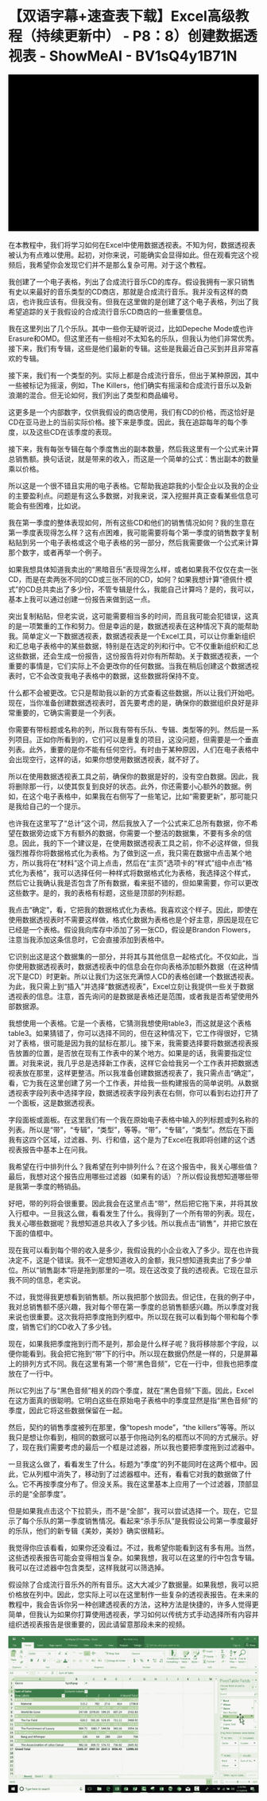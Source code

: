 # 【双语字幕+速查表下载】Excel高级教程（持续更新中） - P8：8）创建数据透视表 - ShowMeAI - BV1sQ4y1B71N

![](img/0f792ae8690d5c7e0534af8ca3c54600_0.png)

在本教程中，我们将学习如何在Excel中使用数据透视表。不知为何，数据透视表被认为有点难以使用。起初，对你来说，可能确实会显得如此。但在观看完这个视频后，我希望你会发现它们并不是那么复杂可用。对于这个教程。

我创建了一个电子表格，列出了合成流行音乐CD的库存。假设我拥有一家只销售有史以来最好的音乐类型的CD商店，那就是合成流行音乐。我并没有这样的商店，也许我应该有。但我没有。但我在这里做的是创建了这个电子表格，列出了我希望追踪的关于我假设的合成流行音乐CD商店的一些重要信息。

我在这里列出了几个乐队。其中一些你无疑听说过，比如Depeche Mode或也许Erasure和OMD。但这里还有一些相对不太知名的乐队，但我认为他们非常优秀。接下来，我们有专辑，这些是他们最新的专辑。这些是我最近自己买到并且非常喜欢的专辑。

接下来，我们有一个类型的列。实际上都是合成流行音乐，但出于某种原因，其中一些被标记为摇滚，例如，The Killers，他们确实有摇滚和合成流行音乐以及新浪潮的混合。但无论如何，我们列出了类型和商品编号。

这更多是一个内部数字，仅供我假设的商店使用，我们有CD的价格，而这恰好是CD在亚马逊上的当前实际价格。接下来是季度。因此，我在追踪每年的每个季度，以及这些CD在该季度的表现。

接下来，我有每张专辑在每个季度售出的副本数量，然后我这里有一个公式来计算总销售额。换句话说，就是带来的收入，而这是一个简单的公式：售出副本的数量乘以价格。

所以这是一个很不错且实用的电子表格。它帮助我追踪我的小型企业以及我的企业的主要盈利点。问题是有这么多数据，对我来说，深入挖掘并真正查看某些信息可能会有些困难，比如说。

我在第一季度的整体表现如何，所有这些CD和他们的销售情况如何？我的生意在第一季度表现得怎么样？这有点困难，我可能需要将每个第一季度的销售数字复制粘贴到另一个电子表格或这个电子表格的另一部分，然后我需要做一个公式来计算那个数字，或者再举一个例子。

如果我想具体知道我卖出的“黑暗音乐”表现得怎么样，或者如果我不仅仅在卖一张CD，而是在卖两张不同的CD或三张不同的CD，如何？如果我想计算“德佩什·模式”的CD总共卖出了多少份，不管专辑是什么，我能自己计算吗？是的，我可以，基本上我可以通过创建一份报告来做到这一点。

突出复制粘贴，但老实说，这可能需要相当多的时间，而且我可能会犯错误，这真的是一项繁重的工作和努力。但是幸运的是，数据透视表在这种情况下真的能帮助我。简单定义一下数据透视表，数据透视表是一个Excel工具，可以让你重新组织和汇总电子表格中的某些数据，特别是在选定的列和行中。它不仅重新组织和汇总这些数据，还会生成一份报告，这份报告将对你有所帮助。关于数据透视表，一个重要的事情是，它们实际上不会更改你的任何数据。当我在稍后创建这个数据透视表时，它不会改变我电子表格中的数据，这些数据将保持不变。

什么都不会被更改。它只是帮助我以新的方式查看这些数据，所以让我们开始吧。现在，当你准备创建数据透视表时，首先要考虑的是，确保你的数据组织良好是非常重要的，它确实需要是一个列表。

你需要有带标题或名称的列，所以我有带有乐队、专辑、类型等的列。然后是一系列项目。正如你所看到的，它们可以是重复的项目，这没问题，但需要是一个垂直列表。此外，重要的是你不能有任何空行。有时由于某种原因，人们在电子表格中会出现空行，这样的话，如果你想使用数据透视表，就不好了。

所以在使用数据透视表工具之前，确保你的数据是好的，没有空白数据。因此，我将删除那一行，以使其恢复到良好的状态。此外，你还需要小心额外的数据。例如，在这个电子表格中，如果我在右侧写了一些笔记，比如“需要更新”，那可能只是我给自己的一个提示。

也许我在这里写了“总计”这个词，然后我放入了一个公式来汇总所有数据，你不希望在数据旁边或下方有额外的数据，你需要一个整洁的数据集，不要有多余的信息。因此，我的下一个建议是，在使用数据透视表工具之前，你不必这样做，但我强烈推荐你将数据格式化为表格。为了做到这一点，我只需在数据中点击某个地方，所以我将在“材料”这个词上点击，然后在“主页”选项卡的“样式”组中点击“格式化为表格”，我可以选择任何一种样式将数据格式化为表格，我选择这个样式，然后它让我确认我是否包含了所有数据，看来挺不错的，但如果需要，你可以更改这些数字。是的，我的表格有标题，这些是顶部的列标题。

我点击“确定”，看，它把我的数据格式化为表格。我喜欢这个样子。因此，即使在使用数据透视表时不需要这样做，格式化数据为表格也是个好主意，原因是现在它已经是一个表格。假设我向库存中添加了另一张CD，假设是Brandon Flowers，注意当我添加这条信息时，它会直接添加到表格中。

它识别出这是这个数据集的一部分，并将其与其他信息一起格式化。不仅如此，当你使用数据透视表时，数据透视表中的信息会在你向表格添加额外数据（在这种情况下是CD）时更新。所以让我们为这张充满惊人CD的表格创建一个数据透视表。为此，我只需上到“插入”并选择“数据透视表”，Excel立刻让我提供一些关于数据透视表的信息。注意，首先询问的是数据是表格还是范围，或者我是否希望使用外部数据源。

我想使用一个表格。它是一个表格，它猜测我想使用table3，而这就是这个表格table3。如果猜错了，你可以选择不同的，但在这种情况下，它工作得很好，它猜对了表格，很可能是因为我的鼠标在那儿。接下来，我需要选择要将数据透视表报告放置的位置，是否放在现有工作表中的某个地方。如果是的话，我需要指定位置。对我来说，我几乎总是选择新工作表，这样它会给我另一个工作表并把数据透视表放在那里，这样更整洁。所以我准备创建数据透视表了，我只需点击“确定”，看，它为我在这里创建了另一个工作表，并给我一些构建报告的简单说明。从数据透视表字段列表中选择字段，数据透视表字段列表在右侧，你可以看到右边打开了一个面板，这是数据透视表。

字段面板或面板。在这里我们有一个我在原始电子表格中输入的列标题或列名称的列表。所以是“带”，“专辑”，“类型”，等等。“带”，“专辑”，“类型”。然后在下面我有这四个区域，过滤器、列、行和值，这个是为了Excel在我即将创建的这个透视表报告中基本上在问我。

我希望在行中排列什么？我希望在列中排列什么？在这个报告中，我关心哪些值？最后，我想对这个报告应用哪些过滤器（如果有的话）？所以假设我想知道哪些带是我第一季度的畅销品。

好吧，带的列将会很重要。因此我会在这里点击“带”，然后把它拖下来，并将其放入行框中。一旦我这么做，看看发生了什么。我得到了一个所有带的列表。现在，我关心哪些数据呢？我想知道总共收入了多少钱。所以我点击“销售”，并把它放在下面的值框中。

现在我可以看到每个带的收入是多少，我假设我的小企业收入了多少。现在也许我决定不，这是个错误。我不一定想知道收入的金额，我只想知道我卖出了多少单位。所以“销售副本”将是拖到那里的一项。现在这改变了我的透视表。它现在显示我不同的信息，老实说。

不过，我觉得我更想看到销售额。所以我把那个放回去。但记住，在我的例子中，我对总销售额不感兴趣，我对每个带在第一季度的总销售额感兴趣。所以季度对我来说也很重要。这次我将把季度拖到列框中。所以现在我可以看到每个带和每个季度，销售它们的CD收入了多少钱。

现在，如果我把季度拖到行而不是列，那会是什么样子呢？我将移除那个字段，以便你能看到。我会把它拖到“带”下的行中。所以现在数据仍然是一样的，只是屏幕上的排列方式不同。我在这里有第一个带“黑色音频”，它在一行中，但我也把季度放在了一行中。

所以它列出了与“黑色音频”相关的四个季度，就在“黑色音频”下面。因此，Excel在这方面真的很聪明。它明白这些在原始电子表格中的季度显然是指“黑色音频”的季度，因此它将这些数据保留在一起。

然后，契约的销售季度被列在那里，像“topesh mode”，“the killers”等等。所以我只是想让你看到，相同的数据可以基于你拖动列名的框而以不同的方式展示。好了，现在我们需要考虑的最后一个框是过滤器，所以我也要把季度拖到过滤器中。

一旦我这么做了，看看发生了什么。标题为“季度”的列不能同时在这两个框中。因此，它从列框中消失了，移动到了过滤器框中。还有，看看它对我的数据做了什么。它不再按季度分布了。但没关系。我在这里基本上应用了一个过滤器，顶部显示的是“全部季度”。

但是如果我点击这个下拉箭头，而不是“全部”，我可以尝试选择一个。现在，它显示了每个乐队的第一季度销售情况。看起来“杀手乐队”是我假设公司第一季度最好的乐队，他们的新专辑《美妙，美妙》确实很精彩。

我觉得你应该看看，如果你还没看过。不过，我希望你能看到这有多有用。当然，这些透视表报告可能会变得相当复杂。如果我想，我可以在这里的行中包含专辑。我可以在过滤器中包含类型，这样我就可以筛选掉。

假设除了合成流行音乐外的所有音乐。这大大减少了数据量。如果我想，我可以把价格放在列中。因此，您实际上可以在这里制作一些复杂的透视表报告。在未来的教程中，我会告诉你另一种创建透视表的方法，这种方法是快捷的，许多人觉得更简单，但我认为如果你打算使用透视表，学习如何以传统方式手动选择所有内容并组织透视表报告是很重要的，因此请留意那段未来的视频。

![](img/0f792ae8690d5c7e0534af8ca3c54600_2.png)
